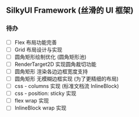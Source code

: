 ﻿## SilkyUI Framework (丝滑的 UI 框架)

### 待办
- [ ] Flex 布局功能完善
- [ ] Grid 布局设计与实现
- [ ] 圆角矩形绘制优化 (圆角矩形池)
- [ ] RenderTarget2D 实现圆角裁切功能
- [ ] 圆角矩形 渲染各边边框宽度支持
- [ ] 圆角矩形 无模糊边框实现 (为了更精细的布局)
- [ ] css - columns 实现 (标准文档流 InlineBlock)
- [ ] css - position: sticky 实现
- [ ] flex wrap 实现
- [ ] InlineBlock wrap 实现
